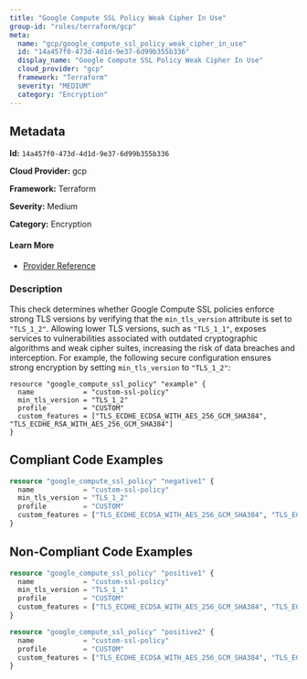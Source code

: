 ```yaml
---
title: "Google Compute SSL Policy Weak Cipher In Use"
group-id: "rules/terraform/gcp"
meta:
  name: "gcp/google_compute_ssl_policy_weak_cipher_in_use"
  id: "14a457f0-473d-4d1d-9e37-6d99b355b336"
  display_name: "Google Compute SSL Policy Weak Cipher In Use"
  cloud_provider: "gcp"
  framework: "Terraform"
  severity: "MEDIUM"
  category: "Encryption"
---
```

## Metadata

**Id:** `14a457f0-473d-4d1d-9e37-6d99b355b336`

**Cloud Provider:** gcp

**Framework:** Terraform

**Severity:** Medium

**Category:** Encryption

#### Learn More

 - [Provider Reference](https://registry.terraform.io/providers/hashicorp/google/latest/docs/resources/compute_ssl_policy)

### Description

 This check determines whether Google Compute SSL policies enforce strong TLS versions by verifying that the `min_tls_version` attribute is set to `"TLS_1_2"`. Allowing lower TLS versions, such as `"TLS_1_1"`, exposes services to vulnerabilities associated with outdated cryptographic algorithms and weak cipher suites, increasing the risk of data breaches and interception. For example, the following secure configuration ensures strong encryption by setting `min_tls_version` to `"TLS_1_2"`:

```
resource "google_compute_ssl_policy" "example" {
  name            = "custom-ssl-policy"
  min_tls_version = "TLS_1_2"
  profile         = "CUSTOM"
  custom_features = ["TLS_ECDHE_ECDSA_WITH_AES_256_GCM_SHA384", "TLS_ECDHE_RSA_WITH_AES_256_GCM_SHA384"]
}
```


## Compliant Code Examples
```terraform
resource "google_compute_ssl_policy" "negative1" {
  name            = "custom-ssl-policy"
  min_tls_version = "TLS_1_2"
  profile         = "CUSTOM"
  custom_features = ["TLS_ECDHE_ECDSA_WITH_AES_256_GCM_SHA384", "TLS_ECDHE_RSA_WITH_AES_256_GCM_SHA384"]
}
```
## Non-Compliant Code Examples
```terraform
resource "google_compute_ssl_policy" "positive1" {
  name            = "custom-ssl-policy"
  min_tls_version = "TLS_1_1"
  profile         = "CUSTOM"
  custom_features = ["TLS_ECDHE_ECDSA_WITH_AES_256_GCM_SHA384", "TLS_ECDHE_RSA_WITH_AES_256_GCM_SHA384"]
}

resource "google_compute_ssl_policy" "positive2" {
  name            = "custom-ssl-policy"
  profile         = "CUSTOM"
  custom_features = ["TLS_ECDHE_ECDSA_WITH_AES_256_GCM_SHA384", "TLS_ECDHE_RSA_WITH_AES_256_GCM_SHA384"]
}
```